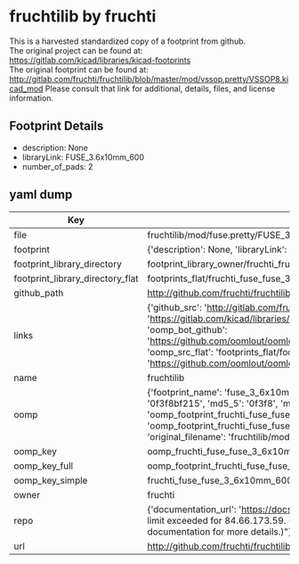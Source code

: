 # fruchtilib by fruchti  
This is a harvested standardized copy of a footprint from github.  
The original project can be found at:  
https://gitlab.com/kicad/libraries/kicad-footprints  
The original footprint can be found at:
http://gitlab.com/fruchti/fruchtilib/blob/master/mod/vssop.pretty/VSSOP8.kicad_mod
Please consult that link for additional, details, files, and license information.  
## Footprint Details
* description: None  
* libraryLink: FUSE_3.6x10mm_600  
* number_of_pads: 2  
## yaml dump  
| Key | Value |  
| --- | --- |  
| file | fruchtilib/mod/fuse.pretty/FUSE_3.6x10mm_600.kicad_mod |  
| footprint | {'description': None, 'libraryLink': 'FUSE_3.6x10mm_600', 'number_of_pads': 2} |  
| footprint_library_directory | footprint_library_owner/fruchti_fruchtilib |  
| footprint_library_directory_flat | footprints_flat/fruchti_fuse_fuse_3_6x10mm_600/working |  
| github_path | http://github.com/fruchti/fruchtilib/blob/master/mod/fuse.pretty/FUSE_3.6x10mm_600.kicad_mod |  
| links | {'github_src': 'http://gitlab.com/fruchti/fruchtilib/blob/master/mod/vssop.pretty/VSSOP8.kicad_mod', 'github_src_repo': 'https://gitlab.com/kicad/libraries/kicad-footprints', 'oomp_bot': 'footprints/fruchti_fuse_fuse_3_6x10mm_600/working', 'oomp_bot_github': 'https://github.com/oomlout/oomlout_oomp_footprint_bot/tree/main/footprints/fruchti_fuse_fuse_3_6x10mm_600/working', 'oomp_src_flat': 'footprints_flat/footprints_flat/fruchti_fuse_fuse_3_6x10mm_600/working', 'oomp_src_flat_github': 'https://github.com/oomlout/oomlout_oomp_footprint_src/tree/main/footprints_flat/fruchti_fuse_fuse_3_6x10mm_600/working'} |  
| name | fruchtilib |  
| oomp | {'footprint_name': 'fuse_3_6x10mm_600', 'library_name': 'fuse', 'md5': '0f3f8bf21501fc0b72d66fe1e7b04adc', 'md5_10': '0f3f8bf215', 'md5_5': '0f3f8', 'md5_6': '0f3f8b', 'oomp_key': 'oomp_fruchti_fuse_fuse_3_6x10mm_600', 'oomp_key_extra': 'oomp_footprint_fruchti_fuse_fuse_3_6x10mm_600', 'oomp_key_full': 'oomp_footprint_fruchti_fuse_fuse_3_6x10mm_600_0f3f8b', 'oomp_key_simple': 'fruchti_fuse_fuse_3_6x10mm_600', 'original_filename': 'fruchtilib/mod/fuse.pretty/FUSE_3.6x10mm_600.kicad_mod', 'owner_name': 'fruchti'} |  
| oomp_key | oomp_fruchti_fuse_fuse_3_6x10mm_600 |  
| oomp_key_full | oomp_footprint_fruchti_fuse_fuse_3_6x10mm_600 |  
| oomp_key_simple | fruchti_fuse_fuse_3_6x10mm_600 |  
| owner | fruchti |  
| repo | {'documentation_url': 'https://docs.github.com/rest/overview/resources-in-the-rest-api#rate-limiting', 'message': "API rate limit exceeded for 84.66.173.59. (But here's the good news: Authenticated requests get a higher rate limit. Check out the documentation for more details.)"} |  
| url | http://github.com/fruchti/fruchtilib |  

